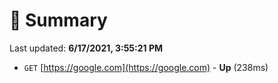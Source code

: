 # 📖 Summary
Last updated: **6/17/2021, 3:55:21 PM**

- `GET` [https://google.com](https://google.com) - **Up** (238ms)
